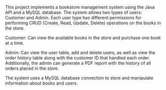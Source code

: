 This project implements a bookstore management system using the Java API and a MySQL database. The system allows two types of users: Customer and Admin. Each user type has different permissions for performing CRUD (Create, Read, Update, Delete) operations on the books in the store.

Customer: Can view the available books in the store and purchase one book at a time.

Admin: Can view the user table, add and delete users, as well as view the order history table along with the customer ID that handled each order. Additionally, the admin can generate a PDF report with the history of all orders placed in the store.

The system uses a MySQL database connection to store and manipulate information about books and users.
